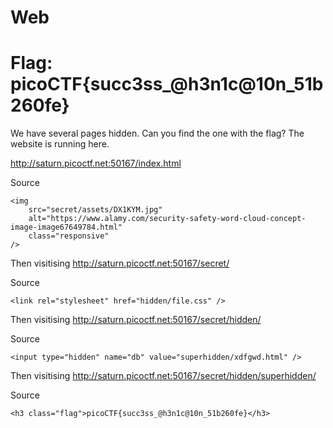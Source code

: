# Web

# Flag: picoCTF{succ3ss_@h3n1c@10n_51b260fe}

We have several pages hidden. Can you find the one with the flag? The website is running here.

http://saturn.picoctf.net:50167/index.html

Source
```
<img
    src="secret/assets/DX1KYM.jpg"
    alt="https://www.alamy.com/security-safety-word-cloud-concept-image-image67649784.html"
    class="responsive"
/>
```

Then visitising http://saturn.picoctf.net:50167/secret/

Source
```
<link rel="stylesheet" href="hidden/file.css" />
```

Then visitising http://saturn.picoctf.net:50167/secret/hidden/

Source
```
<input type="hidden" name="db" value="superhidden/xdfgwd.html" />
```

Then visitising http://saturn.picoctf.net:50167/secret/hidden/superhidden/

Source
```
<h3 class="flag">picoCTF{succ3ss_@h3n1c@10n_51b260fe}</h3>
```
